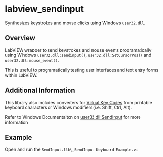 # labview_sendinput
Synthesizes keystrokes and mouse clicks using Windows `user32.dll`.

## Overview
LabVIEW wrapper to send keystrokes and mouse events programatically using 
Windows `user32.dll:sendinput()`, `user32.dll:SetCursorPos()` and `user32.dll:mouse_event()`.

This is useful to programatically testing user interfaces and text entry forms within LabVIEW. 

## Additional Information

This library also includes converters 
for [Virtual Key Codes](https://docs.microsoft.com/en-us/windows/win32/inputdev/virtual-key-codes) 
from printable keyboard characters or Windows modifiers (i.e. Shift, Ctrl, Alt).

Refer to Windows Documentaiton 
on [user32.dll:SendInput](https://docs.microsoft.com/en-us/windows/win32/api/winuser/nf-winuser-sendinput) 
for more information

## Example
Open and run the `SendInput.llb\_SendInput Keyboard Example.vi`
